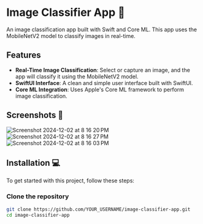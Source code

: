 # Image Classifier App 🌁

An image classification app built with Swift and Core ML. This app uses the MobileNetV2 model to classify images in real-time.

## Features

- **Real-Time Image Classification**: Select or capture an image, and the app will classify it using the MobileNetV2 model.
- **SwiftUI Interface**: A clean and simple user interface built with SwiftUI.
- **Core ML Integration**: Uses Apple's Core ML framework to perform image classification.

## Screenshots 📸

![Screenshot 2024-12-02 at 8 16 20 PM](https://github.com/user-attachments/assets/38d4211f-6257-448b-acf3-cb0e996c9334)
![Screenshot 2024-12-02 at 8 16 27 PM](https://github.com/user-attachments/assets/8d6fd4d9-7695-4dba-81c3-f509e98378b6)
![Screenshot 2024-12-02 at 8 16 03 PM](https://github.com/user-attachments/assets/6fb7d053-a718-425e-a1b4-2ab5f3f932aa)

## Installation 💻

To get started with this project, follow these steps:

### Clone the repository

```bash
git clone https://github.com/YOUR_USERNAME/image-classifier-app.git
cd image-classifier-app
